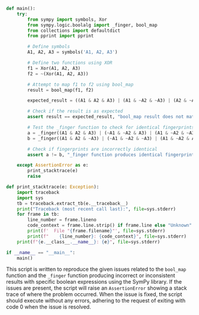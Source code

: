 ```python
def main():
    try:
        from sympy import symbols, Xor
        from sympy.logic.boolalg import _finger, bool_map
        from collections import defaultdict
        from pprint import pprint

        # Define symbols
        A1, A2, A3 = symbols('A1, A2, A3')

        # Define two functions using XOR
        f1 = Xor(A1, A2, A3)
        f2 = ~(Xor(A1, A2, A3))

        # Attempt to map f1 to f2 using bool_map
        result = bool_map(f1, f2)

        expected_result = ((A1 & A2 & A3) | (A1 & ~A2 & ~A3) | (A2 & ~A1 & ~A3) | (A3 & ~A1 & ~A2), {A1: A1, A3: A3, A2: A2})

        # Check if the result is as expected
        assert result == expected_result, "bool_map result does not match the expected result."

        # Test the _finger function to check for identical fingerprints
        a = _finger((A1 & A2 & A3) | (~A1 & ~A2 & A3) | (A1 & ~A2 & ~A3) | (~A1 & A2 & ~A3))
        b = _finger((A1 & A2 & ~A3) | (~A1 & ~A2 & ~A3) | (A1 & ~A2 & A3) | (~A1 & A2 & A3))

        # Check if fingerprints are incorrectly identical
        assert a != b, "_finger function produces identical fingerprints for distinct expressions."

    except AssertionError as e:
        print_stacktrace(e)
        raise

def print_stacktrace(e: Exception):
    import traceback
    import sys
    tb = traceback.extract_tb(e.__traceback__)
    print("Traceback (most recent call last):", file=sys.stderr)
    for frame in tb:
        line_number = frame.lineno
        code_context = frame.line.strip() if frame.line else "Unknown"
        print(f'  File "{frame.filename}"', file=sys.stderr)
        print(f"    {line_number}: {code_context}", file=sys.stderr)
    print(f"{e.__class__.__name__}: {e}", file=sys.stderr)

if __name__ == "__main__":
    main()
```

This script is written to reproduce the given issues related to the `bool_map` function and the `_finger` function producing incorrect or inconsistent results with specific boolean expressions using the SymPy library. If the issues are present, the script will raise an `AssertionError` showing a stack trace of where the problem occurred. When the issue is fixed, the script should execute without any errors, adhering to the request of exiting with code 0 when the issue is resolved.